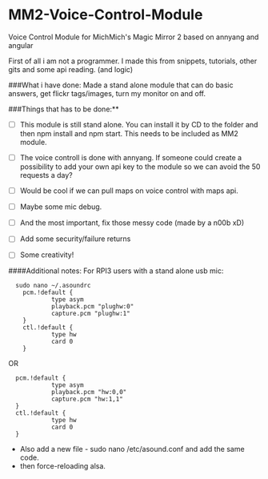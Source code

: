 # MM2-Voice-Control-Module
Voice Control Module for MichMich's Magic Mirror 2 based on annyang and angular

First of all i am not a programmer. I made this from snippets, tutorials, other gits and some api reading. (and logic)

###What i have done:
Made a stand alone module that can do basic answers, get flickr tags/images, turn my monitor on and off.

###Things that has to be done:**
- [ ] This module is still stand alone. You can install it by CD to the folder and then npm install and npm start.
This needs to be included as MM2 module.

- [ ] The voice controll is done with annyang. If someone could create a possibility to add your own api key to the module so we can avoid the 50 requests a day?

- [ ] Would be cool if we can pull maps on voice control with maps api.


- [ ] Maybe some mic debug.

- [ ] And the most important, fix those messy code (made by a n00b xD)

- [ ] Add some security/failure returns

- [ ] Some creativity!

####Additional notes:
For RPI3 users with a stand alone usb mic:
```
  sudo nano ~/.asoundrc
    pcm.!default {
            type asym
            playback.pcm "plughw:0"
            capture.pcm "plughw:1"
    }
    ctl.!default {
            type hw
            card 0
    }
```
OR
```
  pcm.!default {
            type asym
            playback.pcm "hw:0,0"
            capture.pcm "hw:1,1"
  }
  ctl.!default {
            type hw
            card 0
  }
``` 
- Also add a new file - sudo nano /etc/asound.conf and add the same code.
- then force-reloading alsa.

